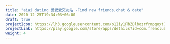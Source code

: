 ```yaml
---
title: "aiai dating 愛愛愛交友站 -Find new friends,chat & date"
date: 2020-12-25T19:34:03+06:00
draft: true
projectIcon: https://lh3.googleusercontent.com/o1Iiy1FbZDlbozrfrmpqoxt7YSGQ7D9IovQ6Ru9Br866sb5C_pG-Q-7hD4b4-js_qg=s180
projectLink: https://play.google.com/store/apps/details?id=com.frenclub.ai_aiDating
weight: 4
---
```


